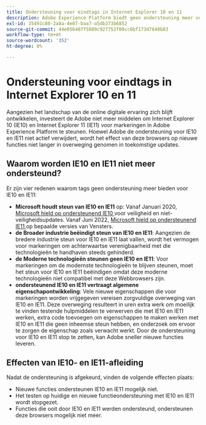 ```yaml
---
title: Ondersteuning voor eindtags in Internet Explorer 10 en 11
description: Adobe Experience Platform biedt geen ondersteuning meer voor updates voor tags in Internet Explorer 10 en 11.
exl-id: 35491c80-2a8a-4e07-baa7-a5db373b6852
source-git-commit: 44e056407f5089c927752f00cc6bf173d7640b83
workflow-type: tm+mt
source-wordcount: '352'
ht-degree: 0%

---
```


# Ondersteuning voor eindtags in Internet Explorer 10 en 11

Aangezien het landschap van de online digitale ervaring zich blijft ontwikkelen, investeert de Adobe niet meer middelen om Internet Explorer 10 (IE10) en Internet Explorer 11 (IE11) voor markeringen in Adobe Experience Platform te steunen. Hoewel Adobe de ondersteuning voor IE10 en IE11 niet actief verwijdert, wordt het effect van deze browsers op nieuwe functies niet langer in overweging genomen in toekomstige updates.

## Waarom worden IE10 en IE11 niet meer ondersteund?

Er zijn vier redenen waarom tags geen ondersteuning meer bieden voor IE10 en IE11:

* **Microsoft houdt steun van IE10 en IE11** op: Vanaf Januari 2020, [ Microsoft hield op ondersteunend IE10 ](https://docs.microsoft.com/en-us/lifecycle/announcements/internet-explorer-10-end-of-support) voor veiligheid en niet-veiligheidsupdates. Vanaf Juni 2022, [ Microsoft hield op ondersteunend IE11 ](https://docs.microsoft.com/en-us/lifecycle/announcements/internet-explorer-11-end-of-support) op bepaalde versies van Vensters.
* **de Broader industrie beëindigt steun van IE10 en IE11**: Aangezien de bredere industrie steun voor IE10 en IE11 laat vallen, wordt het vermogen voor markeringen om achterwaartse verenigbaarheid met die technologieën te handhaven steeds gehinderd.
* **de Moderne technologieën steunen geen IE10 en IE11**: Voor markeringen om de modernste technologieën te blijven steunen, moet het steun voor IE10 en IE11 beëindigen omdat deze moderne technologieën niet compatibel met deze Webbrowsers zijn.
* **ondersteunend IE10 en IE11 vertraagt algemene eigenschapontwikkeling**: Vele nieuwe eigenschappen die voor markeringen worden vrijgegeven vereisen zorgvuldige overweging van IE10 en IE11. Deze overweging resulteert in uren extra werk om moeilijk te vinden testende hulpmiddelen te verwerven die met IE10 en IE11 werken, extra code toevoegen om eigenschappen te maken werken met IE10 en IE11 die geen inheemse steun hebben, en onderzoek om ervoor te zorgen de eigenschap zoals verwacht werkt. Door de ondersteuning voor IE10 en IE11 stop te zetten, kan Adobe sneller nieuwe functies leveren.

## Effecten van IE10- en IE11-afleiding

Nadat de ondersteuning is afgekeurd, vinden de volgende effecten plaats:

* Nieuwe functies ondersteunen IE10 en IE11 mogelijk niet.
* Het testen op huidige en nieuwe functieondersteuning met IE10 en IE11 wordt stopgezet.
* Functies die ooit door IE10 en IE11 werden ondersteund, ondersteunen deze browsers mogelijk niet meer.
